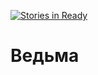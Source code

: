 [![Stories in Ready](https://badge.waffle.io/firefoxic/vedima.png?label=ready&title=Ready)](https://waffle.io/firefoxic/vedima)
# Ведьма
